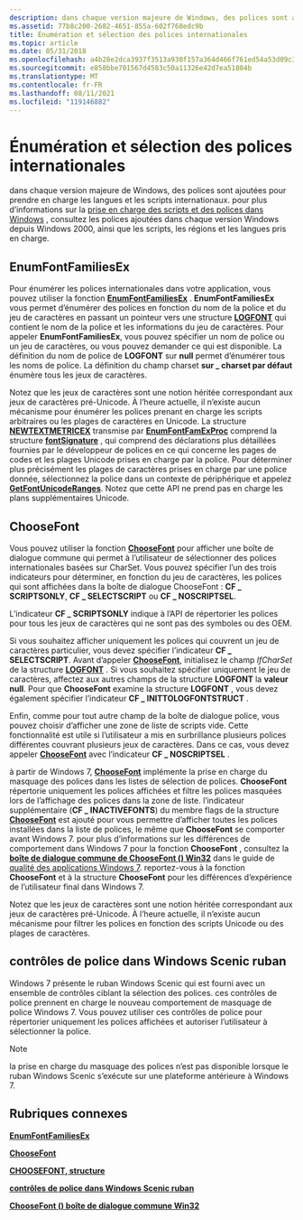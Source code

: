 ```yaml
---
description: dans chaque version majeure de Windows, des polices sont ajoutées pour prendre en charge les langues et les scripts internationaux.
ms.assetid: 77b8c200-2682-4651-855a-602f768edc9b
title: Énumération et sélection des polices internationales
ms.topic: article
ms.date: 05/31/2018
ms.openlocfilehash: a4b28e2dca3937f3513a930f157a364d466f761ed54a53d09c3e2b8b1c89bb30
ms.sourcegitcommit: e858bbe701567d4583c50a11326e42d7ea51804b
ms.translationtype: MT
ms.contentlocale: fr-FR
ms.lasthandoff: 08/11/2021
ms.locfileid: "119146882"
---
```

# <a name="international-font-enumeration-and-selection"></a>Énumération et sélection des polices internationales

dans chaque version majeure de Windows, des polices sont ajoutées pour prendre en charge les langues et les scripts internationaux. pour plus d’informations sur la [prise en charge des scripts et des polices dans Windows](https://msdn.microsoft.com/globalization/mt791278) , consultez les polices ajoutées dans chaque version Windows depuis Windows 2000, ainsi que les scripts, les régions et les langues pris en charge.

## <a name="enumfontfamiliesex"></a>EnumFontFamiliesEx

Pour énumérer les polices internationales dans votre application, vous pouvez utiliser la fonction [**EnumFontFamiliesEx**](/windows/win32/api/wingdi/nf-wingdi-enumfontfamiliesexa) . **EnumFontFamiliesEx** vous permet d’énumérer des polices en fonction du nom de la police et du jeu de caractères en passant un pointeur vers une structure [**LOGFONT**](/windows/win32/api/wingdi/ns-wingdi-logfonta) qui contient le nom de la police et les informations du jeu de caractères. Pour appeler **EnumFontFamiliesEx**, vous pouvez spécifier un nom de police ou un jeu de caractères, ou vous pouvez demander ce qui est disponible. La définition du nom de police de **LOGFONT** sur **null** permet d’énumérer tous les noms de police. La définition du champ charset **sur \_ charset par défaut** énumère tous les jeux de caractères.

Notez que les jeux de caractères sont une notion héritée correspondant aux jeux de caractères pré-Unicode. À l’heure actuelle, il n’existe aucun mécanisme pour énumérer les polices prenant en charge les scripts arbitraires ou les plages de caractères en Unicode. La structure [**NEWTEXTMETRICEX**](/windows/win32/api/wingdi/ns-wingdi-newtextmetricexa) transmise par [**EnumFontFamExProc**](/previous-versions//dd162618(v=vs.85)) comprend la structure [**fontSignature**](/windows/win32/api/wingdi/ns-wingdi-fontsignature) , qui comprend des déclarations plus détaillées fournies par le développeur de polices en ce qui concerne les pages de codes et les plages Unicode prises en charge par la police. Pour déterminer plus précisément les plages de caractères prises en charge par une police donnée, sélectionnez la police dans un contexte de périphérique et appelez [**GetFontUnicodeRanges**](/windows/win32/api/wingdi/nf-wingdi-getfontunicoderanges). Notez que cette API ne prend pas en charge les plans supplémentaires Unicode.

## <a name="choosefont"></a>ChooseFont

Vous pouvez utiliser la fonction [**ChooseFont**](/previous-versions/windows/desktop/legacy/ms646914(v=vs.85)) pour afficher une boîte de dialogue commune qui permet à l’utilisateur de sélectionner des polices internationales basées sur CharSet. Vous pouvez spécifier l’un des trois indicateurs pour déterminer, en fonction du jeu de caractères, les polices qui sont affichées dans la boîte de dialogue ChooseFont : **CF \_ SCRIPTSONLY**, **CF \_ SELECTSCRIPT** ou **CF \_ NOSCRIPTSEL**.

L’indicateur **CF \_ SCRIPTSONLY** indique à l’API de répertorier les polices pour tous les jeux de caractères qui ne sont pas des symboles ou des OEM.

Si vous souhaitez afficher uniquement les polices qui couvrent un jeu de caractères particulier, vous devez spécifier l’indicateur **CF \_ SELECTSCRIPT**. Avant d’appeler [**ChooseFont**](/previous-versions/windows/desktop/legacy/ms646914(v=vs.85)), initialisez le champ *lfCharSet* de la structure [**LOGFONT**](/windows/win32/api/wingdi/ns-wingdi-logfonta) . Si vous souhaitez spécifier uniquement le jeu de caractères, affectez aux autres champs de la structure **LOGFONT** la **valeur null**. Pour que **ChooseFont** examine la structure **LOGFONT** , vous devez également spécifier l’indicateur **CF \_ INITTOLOGFONTSTRUCT** .

Enfin, comme pour tout autre champ de la boîte de dialogue police, vous pouvez choisir d’afficher une zone de liste de scripts vide. Cette fonctionnalité est utile si l’utilisateur a mis en surbrillance plusieurs polices différentes couvrant plusieurs jeux de caractères. Dans ce cas, vous devez appeler [**ChooseFont**](/previous-versions/windows/desktop/legacy/ms646914(v=vs.85)) avec l’indicateur **CF \_ NOSCRIPTSEL** .

à partir de Windows 7, [**ChooseFont**](/previous-versions/windows/desktop/legacy/ms646914(v=vs.85)) implémente la prise en charge du masquage des polices dans les listes de sélection de polices. **ChooseFont** répertorie uniquement les polices affichées et filtre les polices masquées lors de l’affichage des polices dans la zone de liste. l’indicateur supplémentaire (**CF \_ INACTIVEFONTS**) du membre flags de la structure [**ChooseFont**](/previous-versions/windows/desktop/legacy/ms646914(v=vs.85)) est ajouté pour vous permettre d’afficher toutes les polices installées dans la liste de polices, le même que **ChooseFont** se comporter avant Windows 7. pour plus d’informations sur les différences de comportement dans Windows 7 pour la fonction **ChooseFont** , consultez la [**boîte de dialogue commune de ChooseFont () Win32**](../win7appqual/choosefont-win32-common-dialog.md) dans le guide de [qualité des applications Windows 7](../win7appqual/windows-7-application-quality-cookbook.md). reportez-vous à la fonction **ChooseFont** et à la structure **ChooseFont** pour les différences d’expérience de l’utilisateur final dans Windows 7.

Notez que les jeux de caractères sont une notion héritée correspondant aux jeux de caractères pré-Unicode. À l’heure actuelle, il n’existe aucun mécanisme pour filtrer les polices en fonction des scripts Unicode ou des plages de caractères.

## <a name="font-controls-in-windows-scenic-ribbon"></a>contrôles de police dans Windows Scenic ruban

Windows 7 présente le ruban Windows Scenic qui est fourni avec un ensemble de contrôles ciblant la sélection des polices. ces contrôles de police prennent en charge le nouveau comportement de masquage de police Windows 7. Vous pouvez utiliser ces contrôles de police pour répertorier uniquement les polices affichées et autoriser l’utilisateur à sélectionner la police.

> [!Note]  
> la prise en charge du masquage des polices n’est pas disponible lorsque le ruban Windows Scenic s’exécute sur une plateforme antérieure à Windows 7.

 

## <a name="related-topics"></a>Rubriques connexes

<dl> <dt>

[**EnumFontFamiliesEx**](/windows/win32/api/wingdi/nf-wingdi-enumfontfamiliesexa)
</dt> <dt>

[**ChooseFont**](/previous-versions/windows/desktop/legacy/ms646914(v=vs.85))
</dt> <dt>

[**CHOOSEFONT, structure**](/windows/win32/api/commdlg/ns-commdlg-choosefonta)
</dt> <dt>

[**contrôles de police dans Windows Scenic ruban**](../windowsribbon/windowsribbon-element-fontcontrol.md)
</dt> <dt>

[**ChooseFont () boîte de dialogue commune Win32**](../win7appqual/choosefont-win32-common-dialog.md)
</dt> </dl>

 

 
